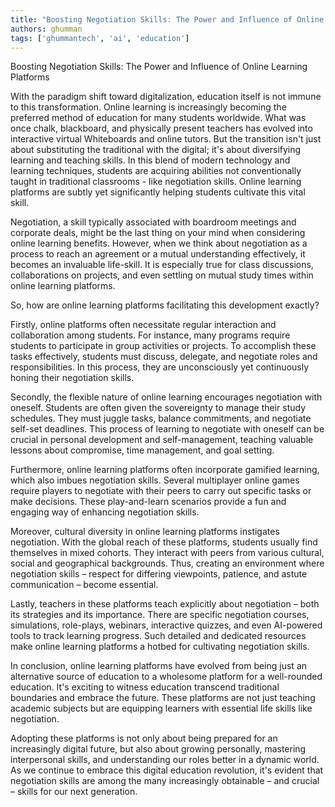 ```yaml
---
title: "Boosting Negotiation Skills: The Power and Influence of Online Learning Platforms"  # Wrap the title in double quotes
authors: ghumman
tags: ['ghummantech', 'ai', 'education']
---
```


Boosting Negotiation Skills: The Power and Influence of Online Learning Platforms
<!-- truncate -->

With the paradigm shift toward digitalization, education itself is not immune to this transformation. Online learning is increasingly becoming the preferred method of education for many students worldwide. What was once chalk, blackboard, and physically present teachers has evolved into interactive virtual Whiteboards and online tutors. But the transition isn't just about substituting the traditional with the digital; it's about diversifying learning and teaching skills. In this blend of modern technology and learning techniques, students are acquiring abilities not conventionally taught in traditional classrooms - like negotiation skills. Online learning platforms are subtly yet significantly helping students cultivate this vital skill.

Negotiation, a skill typically associated with boardroom meetings and corporate deals, might be the last thing on your mind when considering online learning benefits. However, when we think about negotiation as a process to reach an agreement or a mutual understanding effectively, it becomes an invaluable life-skill. It is especially true for class discussions, collaborations on projects, and even settling on mutual study times within online learning platforms.

So, how are online learning platforms facilitating this development exactly?

Firstly, online platforms often necessitate regular interaction and collaboration among students. For instance, many programs require students to participate in group activities or projects. To accomplish these tasks effectively, students must discuss, delegate, and negotiate roles and responsibilities. In this process, they are unconsciously yet continuously honing their negotiation skills.

Secondly, the flexible nature of online learning encourages negotiation with oneself. Students are often given the sovereignty to manage their study schedules. They must juggle tasks, balance commitments, and negotiate self-set deadlines. This process of learning to negotiate with oneself can be crucial in personal development and self-management, teaching valuable lessons about compromise, time management, and goal setting.

Furthermore, online learning platforms often incorporate gamified learning, which also imbues negotiation skills. Several multiplayer online games require players to negotiate with their peers to carry out specific tasks or make decisions. These play-and-learn scenarios provide a fun and engaging way of enhancing negotiation skills.

Moreover, cultural diversity in online learning platforms instigates negotiation. With the global reach of these platforms, students usually find themselves in mixed cohorts. They interact with peers from various cultural, social and geographical backgrounds. Thus, creating an environment where negotiation skills – respect for differing viewpoints, patience, and astute communication – become essential.

Lastly, teachers in these platforms teach explicitly about negotiation – both its strategies and its importance. There are specific negotiation courses, simulations, role-plays, webinars, interactive quizzes, and even AI-powered tools to track learning progress. Such detailed and dedicated resources make online learning platforms a hotbed for cultivating negotiation skills.

In conclusion, online learning platforms have evolved from being just an alternative source of education to a wholesome platform for a well-rounded education. It's exciting to witness education transcend traditional boundaries and embrace the future. These platforms are not just teaching academic subjects but are equipping learners with essential life skills like negotiation. 

Adopting these platforms is not only about being prepared for an increasingly digital future, but also about growing personally, mastering interpersonal skills, and understanding our roles better in a dynamic world. As we continue to embrace this digital education revolution, it's evident that negotiation skills are among the many increasingly obtainable – and crucial – skills for our next generation.
